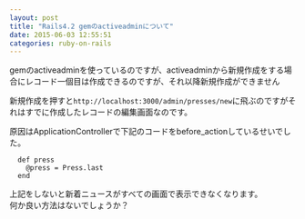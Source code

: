 ```yaml
---
layout: post
title: "Rails4.2 gemのactiveadminについて"
date: 2015-06-03 12:55:51
categories: ruby-on-rails
---
```

<p>gemのactiveadminを使っているのですが、activeadminから新規作成をする場合にレコード一個目は作成できるのですが、それ以降新規作成ができません</p>

<p>新規作成を押すと<code>http://localhost:3000/admin/presses/new</code>に飛ぶのですがそれはすでに作成したレコードの編集画面なのです。</p>

<p>原因はApplicationControllerで下記のコードをbefore_actionしているせいでした。</p>

<pre><code>  def press
    @press = Press.last
  end
</code></pre>

<p>上記をしないと新着ニュースがすべての画面で表示できなくなります。<br>
何か良い方法はないでしょうか？</p>
